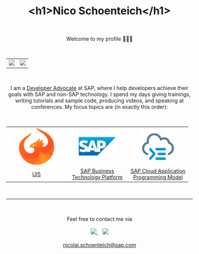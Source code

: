 <h1 align='center'>
  &#60;h1&#62;Nico Schoenteich&#60;/h1&#62;
</h1>

<br>

<p align='center'>
    Welcome to my profile 🙋🏻‍♂️
</p>

<br>

<table align='center'>
    <tr>
        <td>
            <img src='https://devrel-tools-prod-scn-badges-srv.cfapps.eu10.hana.ondemand.com/activity/nicolai.geburek' height='146'>
        </td>
        <td>
            <img src='https://github-readme-stats.vercel.app/api?username=nicoschoenteich&show_icons=true&count_private=true&theme=dark' width='350'>
        </td>
    </tr>
</table>

<br>

<p align='center'>
I am a <a href='https://developers.sap.com/developer-advocates.html'>Developer Advocate</a> at SAP, where I help developers achieve their goals with SAP and non-SAP technology. I spend my days giving trainings, writing tutorials and sample code, producing videos, and speaking at conferences. My focus topics are (in exactly this order):
</p>

<br>

<table align='center'>
    <tr>
        <td align='center' width='150'>
            <a href='https://ui5.sap.com/'>
                <img src='img/ui5.svg' width='100' />
            </a>
        </td>
        <td align='center' width='150'>
            <a href='https://developers.sap.com/tutorials/cp-explore-cloud-platform.html'>
                <img src='img/sap.svg' width='100' />
            </a>
        </td>
        <td align='center'  width='150'>
            <a href='https://cap.cloud.sap/'>
                <img src='img/cap.svg'  width='100' />
            </a>
        </td>
    </tr>
    <tr>
        <td align='center'>
            <a href='https://ui5.sap.com/'>UI5</a>
        </td>
        <td align='center'>
            <a href='https://developers.sap.com/tutorials/cp-explore-cloud-platform.html'>SAP Business Technology Platform</a>
        </td>
        <td align='center'>
            <a href='https://cap.cloud.sap/'>SAP Cloud Application Programming Model</a>
        </td>
    </tr>
</table>

<br>
<hr></hr>
<br>

<p align='center'>
    <span>Feel free to contact me via</span>
    <br>
    <br>
    <a href='https://www.linkedin.com/in/nico-schoenteich-b485011a3/'>
        <img src='https://img.shields.io/badge/linkedin-%230077B5.svg?&style=for-the-badge&logo=linkedin&logoColor=white' />
    </a>&nbsp;&nbsp;
    <a href='https://twitter.com/NicoSchoenteich'>
        <img src='https://img.shields.io/badge/Twitter-1DA1F2?style=for-the-badge&logo=twitter&logoColor=white' />
    </a>
    <br><br>
    <a href='mailto:nicolai.schoenteich@sap.com'>nicolai.schoenteich@sap.com</a>
</p>
 